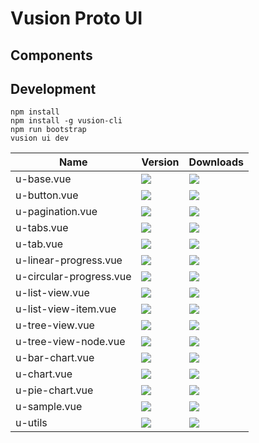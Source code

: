 # Vusion Proto UI

## Components

<table>
    <thead><tr><th>Name</th><th>Version</th><th>Downloads</th></thead>
    <tbody>
<tr>
    <td>u-base.vue</td>
    <td><a href="https://www.npmjs.com/package/u-base.vue"><img src="https://img.shields.io/npm/v/u-base.vue.svg?style=flat-square"></a></td>
    <td><a href="https://www.npmjs.com/package/u-base.vue"><img src="https://img.shields.io/npm/dm/u-base.vue.svg?style=flat-square"></a></td>
</tr>
<tr>
    <td>u-button.vue</td>
    <td><a href="https://www.npmjs.com/package/u-button.vue"><img src="https://img.shields.io/npm/v/u-button.vue.svg?style=flat-square"></a></td>
    <td><a href="https://www.npmjs.com/package/u-button.vue"><img src="https://img.shields.io/npm/dm/u-button.vue.svg?style=flat-square"></a></td>
</tr>
<tr>
    <td>u-pagination.vue</td>
    <td><a href="https://www.npmjs.com/package/u-pagination.vue"><img src="https://img.shields.io/npm/v/u-pagination.vue.svg?style=flat-square"></a></td>
    <td><a href="https://www.npmjs.com/package/u-pagination.vue"><img src="https://img.shields.io/npm/dm/u-pagination.vue.svg?style=flat-square"></a></td>
</tr>
<tr>
    <td>u-tabs.vue</td>
    <td><a href="https://www.npmjs.com/package/u-tabs.vue"><img src="https://img.shields.io/npm/v/u-tabs.vue.svg?style=flat-square"></a></td>
    <td><a href="https://www.npmjs.com/package/u-tabs.vue"><img src="https://img.shields.io/npm/dm/u-tabs.vue.svg?style=flat-square"></a></td>
</tr>
<tr>
    <td>u-tab.vue</td>
    <td><a href="https://www.npmjs.com/package/u-tab.vue"><img src="https://img.shields.io/npm/v/u-tab.vue.svg?style=flat-square"></a></td>
    <td><a href="https://www.npmjs.com/package/u-tab.vue"><img src="https://img.shields.io/npm/dm/u-tab.vue.svg?style=flat-square"></a></td>
</tr>
<tr>
    <td>u-linear-progress.vue</td>
    <td><a href="https://www.npmjs.com/package/u-linear-progress.vue"><img src="https://img.shields.io/npm/v/u-linear-progress.vue.svg?style=flat-square"></a></td>
    <td><a href="https://www.npmjs.com/package/u-linear-progress.vue"><img src="https://img.shields.io/npm/dm/u-linear-progress.vue.svg?style=flat-square"></a></td>
</tr>
<tr>
    <td>u-circular-progress.vue</td>
    <td><a href="https://www.npmjs.com/package/u-circular-progress.vue"><img src="https://img.shields.io/npm/v/u-circular-progress.vue.svg?style=flat-square"></a></td>
    <td><a href="https://www.npmjs.com/package/u-circular-progress.vue"><img src="https://img.shields.io/npm/dm/u-circular-progress.vue.svg?style=flat-square"></a></td>
</tr>
<tr>
    <td>u-list-view.vue</td>
    <td><a href="https://www.npmjs.com/package/u-list-view.vue"><img src="https://img.shields.io/npm/v/u-list-view.vue.svg?style=flat-square"></a></td>
    <td><a href="https://www.npmjs.com/package/u-list-view.vue"><img src="https://img.shields.io/npm/dm/u-list-view.vue.svg?style=flat-square"></a></td>
</tr>
<tr>
    <td>u-list-view-item.vue</td>
    <td><a href="https://www.npmjs.com/package/u-list-view-item.vue"><img src="https://img.shields.io/npm/v/u-list-view-item.vue.svg?style=flat-square"></a></td>
    <td><a href="https://www.npmjs.com/package/u-list-view-item.vue"><img src="https://img.shields.io/npm/dm/u-list-view-item.vue.svg?style=flat-square"></a></td>
</tr>
<tr>
    <td>u-tree-view.vue</td>
    <td><a href="https://www.npmjs.com/package/u-tree-view.vue"><img src="https://img.shields.io/npm/v/u-tree-view.vue.svg?style=flat-square"></a></td>
    <td><a href="https://www.npmjs.com/package/u-tree-view.vue"><img src="https://img.shields.io/npm/dm/u-tree-view.vue.svg?style=flat-square"></a></td>
</tr>
<tr>
    <td>u-tree-view-node.vue</td>
    <td><a href="https://www.npmjs.com/package/u-tree-view-node.vue"><img src="https://img.shields.io/npm/v/u-tree-view-node.vue.svg?style=flat-square"></a></td>
    <td><a href="https://www.npmjs.com/package/u-tree-view-node.vue"><img src="https://img.shields.io/npm/dm/u-tree-view-node.vue.svg?style=flat-square"></a></td>
</tr>
<tr>
    <td>u-bar-chart.vue</td>
    <td><a href="https://www.npmjs.com/package/u-bar-chart.vue"><img src="https://img.shields.io/npm/v/u-bar-chart.vue.svg?style=flat-square"></a></td>
    <td><a href="https://www.npmjs.com/package/u-bar-chart.vue"><img src="https://img.shields.io/npm/dm/u-bar-chart.vue.svg?style=flat-square"></a></td>
</tr>
<tr>
    <td>u-chart.vue</td>
    <td><a href="https://www.npmjs.com/package/u-chart.vue"><img src="https://img.shields.io/npm/v/u-chart.vue.svg?style=flat-square"></a></td>
    <td><a href="https://www.npmjs.com/package/u-chart.vue"><img src="https://img.shields.io/npm/dm/u-chart.vue.svg?style=flat-square"></a></td>
</tr>
<tr>
    <td>u-pie-chart.vue</td>
    <td><a href="https://www.npmjs.com/package/u-pie-chart.vue"><img src="https://img.shields.io/npm/v/u-pie-chart.vue.svg?style=flat-square"></a></td>
    <td><a href="https://www.npmjs.com/package/u-pie-chart.vue"><img src="https://img.shields.io/npm/dm/u-pie-chart.vue.svg?style=flat-square"></a></td>
</tr>
<tr>
    <td>u-sample.vue</td>
    <td><a href="https://www.npmjs.com/package/u-sample.vue"><img src="https://img.shields.io/npm/v/u-sample.vue.svg?style=flat-square"></a></td>
    <td><a href="https://www.npmjs.com/package/u-sample.vue"><img src="https://img.shields.io/npm/dm/u-sample.vue.svg?style=flat-square"></a></td>
</tr>
<tr>
    <td>u-utils</td>
    <td><a href="https://www.npmjs.com/package/u-utils"><img src="https://img.shields.io/npm/v/u-utils.svg?style=flat-square"></a></td>
    <td><a href="https://www.npmjs.com/package/u-utils"><img src="https://img.shields.io/npm/dm/u-utils.svg?style=flat-square"></a></td>
</tr>

## Development

``` shell
npm install
npm install -g vusion-cli
npm run bootstrap
vusion ui dev
```
